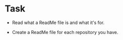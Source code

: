 # Task

- Read what a ReadMe file is and what it's for. 

- Create a ReadMe file for each repository you have.
